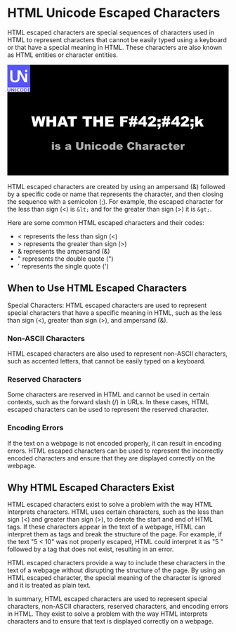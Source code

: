 # HTML Unicode Escaped Characters

HTML escaped characters are special sequences of characters used in HTML to represent characters that cannot be easily typed using a keyboard or that have a special meaning in HTML. These characters are also known as HTML entities or character entities.

![WTF is a unicode character](./untitled_50TfSxeA0q.webp)

HTML escaped characters are created by using an ampersand (&) followed by a specific code or name that represents the character, and then closing the sequence with a semicolon (;). For example, the escaped character for the less than sign (<) is `&lt;` and for the greater than sign (>) it is `&gt;`.

Here are some common HTML escaped characters and their codes:

- &lt; represents the less than sign (<)
- &gt; represents the greater than sign (>)
- &amp; represents the ampersand (&)
- &#34; represents the double quote (")
- &#39; represents the single quote (')

## When to Use HTML Escaped Characters

Special Characters: HTML escaped characters are used to represent special characters that have a specific meaning in HTML, such as the less than sign (<), greater than sign (>), and ampersand (&).

### Non-ASCII Characters

HTML escaped characters are also used to represent non-ASCII characters, such as accented letters, that cannot be easily typed on a keyboard.

### Reserved Characters

Some characters are reserved in HTML and cannot be used in certain contexts, such as the forward slash (/) in URLs. In these cases, HTML escaped characters can be used to represent the reserved character.

### Encoding Errors

If the text on a webpage is not encoded properly, it can result in encoding errors. HTML escaped characters can be used to represent the incorrectly encoded characters and ensure that they are displayed correctly on the webpage.

## Why HTML Escaped Characters Exist

HTML escaped characters exist to solve a problem with the way HTML interprets characters. HTML uses certain characters, such as the less than sign (<) and greater than sign (>), to denote the start and end of HTML tags. If these characters appear in the text of a webpage, HTML can interpret them as tags and break the structure of the page. For example, if the text "5 < 10" was not properly escaped, HTML could interpret it as "5 " followed by a tag that does not exist, resulting in an error.

HTML escaped characters provide a way to include these characters in the text of a webpage without disrupting the structure of the page. By using an HTML escaped character, the special meaning of the character is ignored and it is treated as plain text.

In summary, HTML escaped characters are used to represent special characters, non-ASCII characters, reserved characters, and encoding errors in HTML. They exist to solve a problem with the way HTML interprets characters and to ensure that text is displayed correctly on a webpage.
